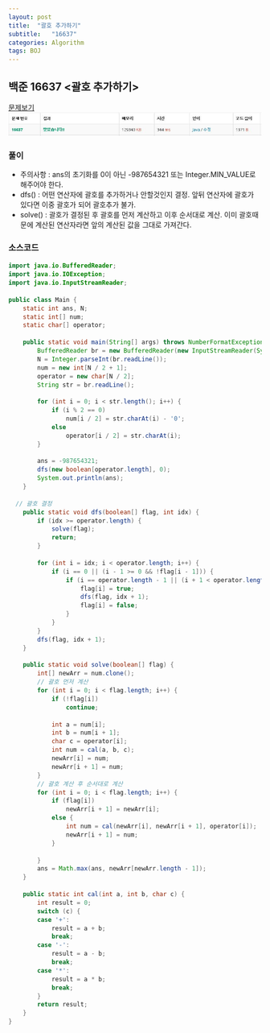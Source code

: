 ```yaml
---
layout: post
title:  "괄호 추가하기"
subtitle:   "16637"
categories: Algorithm
tags: BOJ
---
```



## 백준 16637 <괄호 추가하기>
[문제보기](https://www.acmicpc.net/problem/16637) <br>
![Alt text](/assets/img/baekjoon/16637.JPG)

### 풀이
- 주의사항 : ans의 초기화를 0이 아닌 -987654321 또는 Integer.MIN_VALUE로 해주어야 한다.
- dfs() : 어떤 연산자에 괄호를 추가하거나 안할것인지 결정. 앞뒤 연산자에 괄호가 있다면 이중 괄호가 되어 괄호추가 불가.
- solve() : 괄호가 결정된 후 괄호를 먼저 계산하고 이후 순서대로 계산. 이미 괄호때문에 계산된 연산자라면 앞의 계산된 값을 그대로 가져간다. 

### 소스코드

~~~ java
import java.io.BufferedReader;
import java.io.IOException;
import java.io.InputStreamReader;

public class Main {
	static int ans, N;
	static int[] num;
	static char[] operator;

	public static void main(String[] args) throws NumberFormatException, IOException {
		BufferedReader br = new BufferedReader(new InputStreamReader(System.in));
		N = Integer.parseInt(br.readLine());
		num = new int[N / 2 + 1];
		operator = new char[N / 2];
		String str = br.readLine();

		for (int i = 0; i < str.length(); i++) {
			if (i % 2 == 0)
				num[i / 2] = str.charAt(i) - '0';
			else
				operator[i / 2] = str.charAt(i);
		}

		ans = -987654321;
		dfs(new boolean[operator.length], 0);
		System.out.println(ans);
	}

  // 괄호 결정
	public static void dfs(boolean[] flag, int idx) {
		if (idx >= operator.length) {
			solve(flag);
			return;
		}

		for (int i = idx; i < operator.length; i++) {
			if (i == 0 || (i - 1 >= 0 && !flag[i - 1])) {
				if (i == operator.length - 1 || (i + 1 < operator.length && !flag[i + 1])) {
					flag[i] = true;
					dfs(flag, idx + 1);
					flag[i] = false;
				}
			}
		}
		dfs(flag, idx + 1);
	}

	public static void solve(boolean[] flag) {
		int[] newArr = num.clone();
		// 괄호 먼저 계산
		for (int i = 0; i < flag.length; i++) {
			if (!flag[i])
				continue;

			int a = num[i];
			int b = num[i + 1];
			char c = operator[i];
			int num = cal(a, b, c);
			newArr[i] = num;
			newArr[i + 1] = num;
		}
		// 괄호 계산 후 순서대로 계산
		for (int i = 0; i < flag.length; i++) {
			if (flag[i])
				newArr[i + 1] = newArr[i];
			else {
				int num = cal(newArr[i], newArr[i + 1], operator[i]);
				newArr[i + 1] = num;
			}

		}
		ans = Math.max(ans, newArr[newArr.length - 1]);
	}

	public static int cal(int a, int b, char c) {
		int result = 0;
		switch (c) {
		case '+':
			result = a + b;
			break;
		case '-':
			result = a - b;
			break;
		case '*':
			result = a * b;
			break;
		}
		return result;
	}
}
~~~
